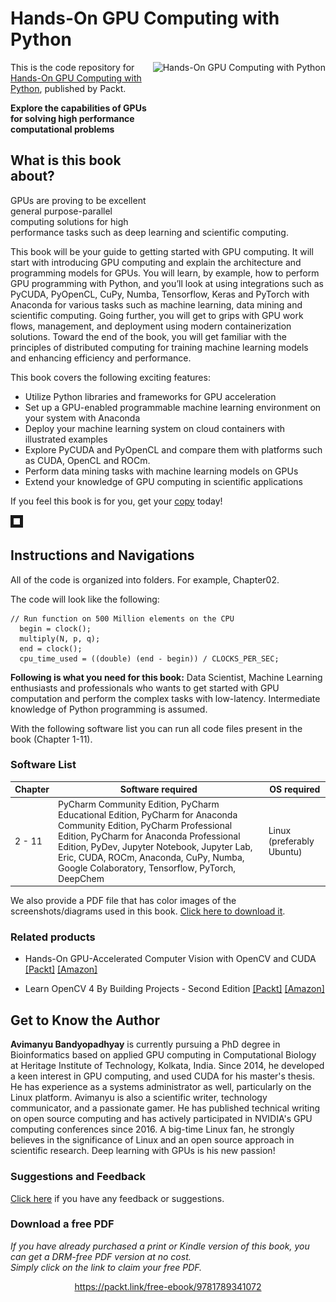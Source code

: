 # Hands-On GPU Computing with Python

<a href="https://www.packtpub.com/in/big-data-and-business-intelligence/hands-gpu-computing-python?utm_source=github&utm_medium=repository&utm_campaign="><img src="https://www.packtpub.com/media/catalog/product/cache/e4d64343b1bc593f1c5348fe05efa4a6/b/1/b11179_0.png" alt="Hands-On GPU Computing with Python" height="256px" align="right"></a>

This is the code repository for [Hands-On GPU Computing with Python](https://www.packtpub.com/in/big-data-and-business-intelligence/hands-gpu-computing-python?utm_source=github&utm_medium=repository&utm_campaign=), published by Packt.

**Explore the capabilities of GPUs for solving high performance computational problems**

## What is this book about?
GPUs are proving to be excellent general purpose-parallel computing solutions for high performance tasks such as deep learning and scientific computing.

This book will be your guide to getting started with GPU computing. It will start with introducing GPU computing and explain the architecture and programming models for GPUs. You will learn, by example, how to perform GPU programming with Python, and you’ll look at using integrations such as PyCUDA, PyOpenCL, CuPy, Numba, Tensorflow, Keras and PyTorch with Anaconda for various tasks such as machine learning, data mining and scientific computing. Going further, you will get to grips with GPU work flows, management, and deployment using modern containerization solutions. Toward the end of the book, you will get familiar with the principles of distributed computing for training machine learning models and enhancing efficiency and performance.

This book covers the following exciting features:
* Utilize Python libraries and frameworks for GPU acceleration
* Set up a GPU-enabled programmable machine learning environment on your system with Anaconda
* Deploy your machine learning system on cloud containers with illustrated examples
* Explore PyCUDA and PyOpenCL and compare them with platforms such as CUDA, OpenCL and ROCm.
* Perform data mining tasks with machine learning models on GPUs
* Extend your knowledge of GPU computing in scientific applications


If you feel this book is for you, get your [copy](https://www.amazon.com/dp/1789341078) today!

<a href="https://www.packtpub.com/?utm_source=github&utm_medium=banner&utm_campaign=GitHubBanner"><img src="https://raw.githubusercontent.com/PacktPublishing/GitHub/master/GitHub.png" 
alt="https://www.packtpub.com/" border="5" /></a>

## Instructions and Navigations
All of the code is organized into folders. For example, Chapter02.

The code will look like the following:
```
// Run function on 500 Million elements on the CPU
  begin = clock();
  multiply(N, p, q);
  end = clock();
  cpu_time_used = ((double) (end - begin)) / CLOCKS_PER_SEC;
```

**Following is what you need for this book:**
Data Scientist, Machine Learning enthusiasts and professionals who wants to get started with GPU computation and perform the complex tasks with low-latency. Intermediate knowledge of Python programming is assumed.

With the following software list you can run all code files present in the book (Chapter 1-11).
### Software List
| Chapter | Software required | OS required |
| -------- | ------------------------------------ | ----------------------------------- |
| 2 - 11 | PyCharm Community Edition, PyCharm Educational Edition, PyCharm for Anaconda Community Edition, PyCharm Professional Edition, PyCharm for Anaconda Professional Edition, PyDev, Jupyter Notebook, Jupyter Lab, Eric, CUDA, ROCm, Anaconda, CuPy, Numba, Google Colaboratory, Tensorflow, PyTorch,  DeepChem | Linux (preferably Ubuntu) |

We also provide a PDF file that has color images of the screenshots/diagrams used in this book. [Click here to download it](https://www.packtpub.com/sites/default/files/downloads/9781789341072_ColorImages.pdf).

### Related products
* Hands-On GPU-Accelerated Computer Vision with OpenCV and CUDA [[Packt]](https://www.packtpub.com/application-development/hands-gpu-accelerated-computer-vision-opencv-and-cuda?utm_source=github&utm_medium=repository&utm_campaign=) [[Amazon]](https://www.amazon.com/dp/1789348293)

* Learn OpenCV 4 By Building Projects - Second Edition [[Packt]](https://www.packtpub.com/application-development/learn-opencv-4-building-projects-second-edition?utm_source=github&utm_medium=repository&utm_campaign=) [[Amazon]](https://www.amazon.com/dp/1789341221)

## Get to Know the Author
**Avimanyu Bandyopadhyay**
is currently pursuing a PhD degree in Bioinformatics based on applied GPU computing in Computational Biology at Heritage Institute of Technology, Kolkata, India. Since 2014, he developed a keen interest in GPU computing, and used CUDA for his master's thesis. He has experience as a systems administrator as well, particularly on the Linux platform.
Avimanyu is also a scientific writer, technology communicator, and a passionate gamer. He has published technical writing on open source computing and has actively participated in NVIDIA's GPU computing conferences since 2016. A big-time Linux fan, he strongly believes in the significance of Linux and an open source approach in scientific research. Deep learning with GPUs is his new passion!

### Suggestions and Feedback
[Click here](https://docs.google.com/forms/d/e/1FAIpQLSdy7dATC6QmEL81FIUuymZ0Wy9vH1jHkvpY57OiMeKGqib_Ow/viewform) if you have any feedback or suggestions.


### Download a free PDF

 <i>If you have already purchased a print or Kindle version of this book, you can get a DRM-free PDF version at no cost.<br>Simply click on the link to claim your free PDF.</i>
<p align="center"> <a href="https://packt.link/free-ebook/9781789341072">https://packt.link/free-ebook/9781789341072 </a> </p>